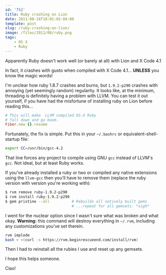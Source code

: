 ```yaml
---
id: '752'
title: Ruby crashing on Lion
date: 2011-08-16T18:01:02-04:00
template: post
slug: /ruby-crashing-on-lion/
image: /files/2011/08/ruby.png
tags:
    - OS X
    - Ruby
---
```


Apparently Ruby doesn't work well (or barely at all) with Lion and X Code 4.1

In fact, it crashes with gusto when compiled with X Code 4.1... **UNLESS** you
know the magic words!

I'm unclear how ruby 1.8.7 crashes and burns, but `1.9.2-p290` crashes with
annoying (yet seemingly random) regularity. It looks like, at the minimum,
threading is definitely having a problem with LLVM. You can test it out
yourself, if you have had the misfortune of installing ruby on Lion before
reading this...

```ruby
# This will make  LLVM compiled OS-X Ruby
# fall down and go boom.
Fiber.new {}.resume
```

Fortunately, the fix is simple. Put this in your `~/.bashrc` or
equivalent-shell-startup file:

```bash
export CC=/usr/bin/gcc-4.2
```

That line forces any project to compile using GNU `gcc` instead of LLVM's
`gcc`. Not ideal, but at least Ruby works.

If you've already installed a ruby or two or compiled any native extensions
using the `llvm-gcc` then you'll have to remove them (replace the ruby version
with version you're working with):

```bash
$ rvm remove ruby-1.9.2-p290
$ rvm install ruby-1.9.2-p290
$ gem pristine --all          # Rebuilds all natively built gems
                              # ...repeat for all gemsets. *sigh*
```

I went for the nuclear option since I wasn't sure what was broken and what
okay. **Warning:** this command will destroy everything in `~/.rvm`, including
any customizations you've set therein.

```bash
rvm implode
bash < <(curl -s https://rvm.beginrescueend.com/install/rvm)
```

Then I had to reinstall all the rubies I use and reset up any gemsets.

I hope this helps someone.

Ciao!
